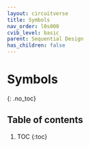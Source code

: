 ```yaml
---
layout: circuitverse
title: Symbols
nav_order: l0s000
cvib_level: basic
parent: Sequential Design
has_children: false
---
```


# Symbols
{: .no_toc}

## Table of contents

1. TOC
{:toc}
